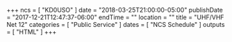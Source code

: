 +++
ncs = [ "KD0USO" ]
date = "2018-03-25T21:00:00-05:00"
publishDate = "2017-12-21T12:47:37-06:00"
endTime = ""
location = ""
title = "UHF/VHF Net 12"
categories = [ "Public Service" ]
dates = [ "NCS Schedule" ]
outputs = [ "HTML" ]
+++
